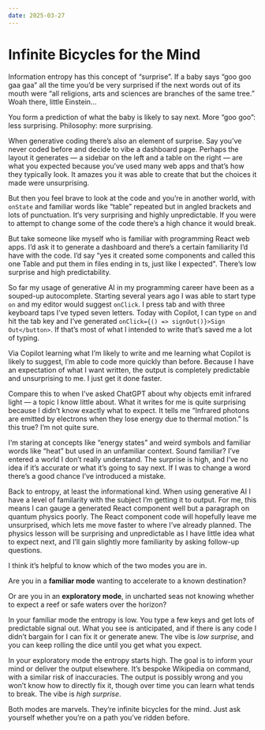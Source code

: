 ```yaml
---
date: 2025-03-27
---
```


# Infinite Bicycles for the Mind

Information entropy has this concept of “surprise”. If a baby says “goo goo gaa gaa” all the time you’d be very surprised if the next words out of its mouth were “all religions, arts and sciences are branches of the same tree.” Woah there, little Einstein…

You form a prediction of what the baby is likely to say next. More “goo goo”: less surprising. Philosophy: more surprising.

When generative coding there’s also an element of surprise. Say you’ve never coded before and decide to vibe a dashboard page. Perhaps the layout it generates — a sidebar on the left and a table on the right — are what you expected because you’ve used many web apps and that’s how they typically look. It amazes you it was able to create that but the choices it made were unsurprising.

But then you feel brave to look at the code and you’re in another world, with `onState` and familiar words like “table” repeated but in angled brackets and lots of punctuation. It‘s very surprising and highly unpredictable. If you were to attempt to change some of the code there’s a high chance it would break.

But take someone like myself who is familiar with programming React web apps. I’d ask it to generate a dashboard and there’s a certain familiarity I’d have with the code. I’d say “yes it created some components and called this one Table and put them in files ending in ts, just like I expected". There’s low surprise and high predictability.

So far my usage of generative AI in my programming career have been as a souped-up autocomplete. Starting several years ago I was able to start type `on` and my editor would suggest `onClick`. I press tab and with three keyboard taps I’ve typed seven letters. Today with Copilot, I can type `on` and hit the tab key and I’ve generated `onClick={() => signOut()}>Sign Out</button>`. If that’s most of what I intended to write that’s saved me a lot of typing.

Via Copilot learning what I’m likely to write and me learning what Copilot is likely to suggest, I’m able to code more quickly than before. Because I have an expectation of what I want written, the output is completely predictable and unsurprising to me. I just get it done faster.

Compare this to when I’ve asked ChatGPT about why objects emit infrared light — a topic I know little about. What it writes for me is quite surprising because I didn’t know exactly what to expect. It tells me “Infrared photons are emitted by electrons when they lose energy due to thermal motion.” Is this true? I‘m not quite sure.

I‘m staring at concepts like “energy states” and weird symbols and familiar words like “heat” but used in an unfamiliar context. Sound familiar? I’ve entered a world I don’t really understand. The surprise is high, and I‘ve no idea if it’s accurate or what it’s going to say next. If I was to change a word there’s a good chance I’ve introduced a mistake.

Back to entropy, at least the informational kind. When using generative AI I have a level of familarity with the subject I’m getting it to output. For me, this means I can gauge a generated React component well but a paragraph on quantum physics poorly. The React component code will hopefully leave me unsurprised, which lets me move faster to where I’ve already planned. The physics lesson will be surprising and unpredictable as I have little idea what to expect next, and I’ll gain slightly more familiarity by asking follow-up questions.

I think it’s helpful to know which of the two modes you are in.

Are you in a **familiar mode** wanting to accelerate to a known destination?

Or are you in an **exploratory mode**, in uncharted seas not knowing whether to expect a reef or safe waters over the horizon?

In your familiar mode the entropy is low. You type a few keys and get lots of predictable signal out. What you see is anticipated, and if there is any code I didn’t bargain for I can fix it or generate anew. The vibe is _low surprise_, and you can keep rolling the dice until you get what you expect.

In your exploratory mode the entropy starts high. The goal is to inform your mind or deliver the output elsewhere. It’s bespoke Wikipedia on command, with a similar risk of inaccuracies. The output is possibly wrong and you won’t know how to directly fix it, though over time you can learn what tends to break. The vibe is _high surprise_.

Both modes are marvels. They’re infinite bicycles for the mind. Just ask yourself whether you’re on a path you’ve ridden before.
